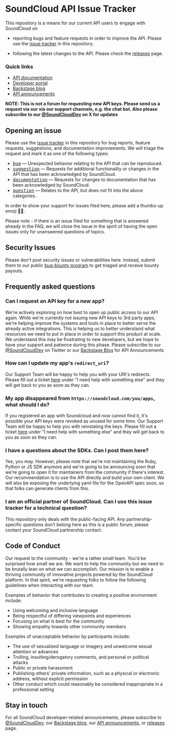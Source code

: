 # SoundCloud API Issue Tracker
This repository is a means for our current API users to engage with SoundCloud on
*  reporting bugs and feature requests in order to improve the API. 
Please use the [issue tracker] in this repository. 

* following the latest changes to the API. 
Please check the [releases] page.

### Quick links
* [API documentation] 
* [Developer portal]
* [Backstage blog]
* [API announcements]

**NOTE: This is not a forum for requesting new API keys. Please send us a request via our via our support channels, e.g. the chat bot. Also please subscribe to our [@SoundCloudDev] on X for updates**

## Opening an issue
Please use the [issue tracker] in this repository for bug reports, feature requests, suggestions, and documentation improvements. We will triage the request and mark it as one of the following types:

- <kbd>[bug]</kbd> — Unexpected behavior relating to the API that can be reproduced.
- <kbd>[suggestion]</kbd> — Requests for additional functionality or changes in the API that has been acknowledged by SoundCloud.
- <kbd>[documentation]</kbd> — Requests for changes to documentation that has been acknowledged by SoundCloud.
- <kbd>[question]</kbd> — Relates to the API, but does not fit into the above categories.

In order to show your support for issues filed here, please add a thumbs-up emoji 👍🏽. 

Please note - if there is an issue filed for something that is answered already in the FAQ, we will close the issue in the spirit of having the open issues only for unanswered questions of topics. 

## Security Issues
Please don't post security issues or vulnerabilities here. Instead, submit them to our public [bug-bounty program] to get triaged and receive bounty payouts.

## Frequently asked questions
### Can I request an API key for a new app?
We're actively exploring on how best to open up public access to our API again. While we're currently not issuing new API keys to 3rd party apps, we're helping improve the systems and tools in place to better serve the already active integrations. This is helping us to better understand what resources we need to put in place in order to support this product at scale. We understand this may be frustrating to new developers, but we hope to have your support and patience during this phase. Please subscribe to our [@SoundCloudDev] on Twitter or our [Backstage Blog] for API Announcements

### How can I update my app's `redirect_uri`?
Our Support Team will be happy to help you with your URI's redirects. Please fill out a ticket [here] under "I need help with something else" and they will get back to you as soon as they can.

### My app disappeared from `https://soundcloud.com/you/apps`, what should I do?
If you registered an app with Soundcloud and now cannot find it, it's possible your API keys were revoked as unused for some time.
Our Support Team will be happy to help you with reinstating the keys. Please fill out a ticket [here] under "I need help with something else" and they will get back to you as soon as they can.

### I have a questions about the SDKs. Can I post them here?
Yes, you may. However, please note that we're not maintaining the Ruby, Python or JS SDK anymore and we're going to be announcing soon that we're going to open it for maintainers from the community if there's interest. Our recommendation is to use the API directly and build your own client. We will also be exposing the underlying yaml file for the OpenAPI spec soon, so that folks can generate clients from this. 

### I am an official partner of SoundCloud. Can I use this issue tracker for a technical question?
This repository only deals with the public-facing API. Any partnership-specific questions don’t belong here as this is a public forum; please contact your SoundCloud partnership contact.

## Code of Conduct
Our request to the community - we're a rather small team. You'd be surprised how small we are. We want to help the community but we need to be brutally lean on what we can accomplish. Our mission is to enable a thriving community of innovative projects powered by the SoundCloud platform. In that spirit, we're requesting folks to follow the following guidelines when interacting with our team. 

Examples of behavior that contributes to creating a positive environment include:
- Using welcoming and inclusive language
- Being respectful of differing viewpoints and experiences
- Focusing on what is best for the community
- Showing empathy towards other community members

Examples of unacceptable behavior by participants include:
- The use of sexualized language or imagery and unwelcome sexual attention or advances
- Trolling, insulting/derogatory comments, and personal or political attacks
- Public or private harassment
- Publishing others' private information, such as a physical or electronic address, without explicit permission
- Other conduct which could reasonably be considered inappropriate in a professional setting

## Stay in touch
For all SoundCloud developer-related announcements, please subscribe to [@SoundCloudDev], our [Backstage blog], our [API announcements], or [releases] page.

[@SoundCloudDev]: https://twitter.com/soundclouddev
[Backstage Blog]: https://developers.soundcloud.com/blog/
[API documentation]: https://developers.soundcloud.com/docs/api/reference
[Developer portal]: https://developers.soundcloud.com/
[issue tracker]: https://www.github.com/soundcloud/api/issues
[Javascript SDK]: https://github.com/soundcloud/soundcloud-javascript
[API announcements]: https://developers.soundcloud.com/blog/category/api
[releases]: https://github.com/soundcloud/api/releases 

[bug]: https://github.com/soundcloud/api/labels/bug
[suggestion]: https://github.com/soundcloud/api/labels/suggestion
[documentation]: https://github.com/soundcloud/api/labels/documentation
[question]: https://github.com/soundcloud/api/labels/question

[wontfix]:  https://github.com/soundcloud/api/labels/wontfix
[offtopic]:  https://github.com/soundcloud/api/labels/offtopic
[duplicate]:  https://github.com/soundcloud/api/labels/duplicate
[more info needed]: https://github.com/soundcloud/api/labels/more%20info%20needed
[inactive]:  https://github.com/soundcloud/api/labels/inactive

[bug-bounty program]: https://bugcrowd.com/soundcloud
[here]:https://help.soundcloud.com/hc/en-us/requests/new?ticket_form_id=581048
